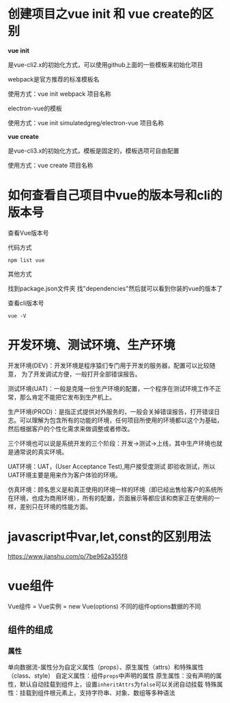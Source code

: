 # 创建项目之vue init 和 vue create的区别

**vue init**

是vue-cli2.x的初始化方式，可以使用github上面的一些模板来初始化项目

webpack是官方推荐的标准模板名

使用方式：vue init webpack 项目名称

electron-vue的模板

使用方式：vue init simulatedgreg/electron-vue 项目名称

**vue create**

是vue-cli3.x的初始化方式，模板是固定的，模板选项可自由配置

使用方式：vue create 项目名称

# 如何查看自己项目中vue的版本号和cli的版本号

查看Vue版本号

代码方式

    npm list vue
其他方式

找到package.json文件夹 找"dependencies"然后就可以看到你装的vue的版本了

查看cli版本号

    vue -V

# 开发环境、测试环境、生产环境

开发环境(DEV)：开发环境是程序猿们专门用于开发的服务器，配置可以比较随意， 为了开发调试方便，一般打开全部错误报告。

测试环境(UAT)：一般是克隆一份生产环境的配置，一个程序在测试环境工作不正常，那么肯定不能把它发布到生产机上。

生产环境(PROD)：是指正式提供对外服务的，一般会关掉错误报告，打开错误日志。可以理解为包含所有的功能的环境，任何项目所使用的环境都以这个为基础，然后根据客户的个性化需求来做调整或者修改。

 

三个环境也可以说是系统开发的三个阶段：开发->测试->上线，其中生产环境也就是通常说的真实环境。

UAT环境：UAT，(User Acceptance Test),用户接受度测试 即验收测试，所以UAT环境主要是用来作为客户体验的环境。

仿真环境：顾名思义是和真正使用的环境一样的环境（即已经出售给客户的系统所在环境，也成为商用环境），所有的配置，页面展示等都应该和商家正在使用的一样，差别只在环境的性能方面。

# javascript中var,let,const的区别用法
https://www.jianshu.com/p/7be962a355f8

# vue组件
Vue组件 = Vue实例 = new Vue(options)
不同的组件options数据的不同
## 组件的组成
### 属性
单向数据流-属性分为自定义属性（props）、原生属性（attrs）和特殊属性（class、style）
自定义属性：组件`props`中声明的属性
原生属性：没有声明的属性，默认自动挂载到组件上，设置`inheritAttrs`为`false`可以关闭自动挂载
特殊属性：挂载到组件根元素上，支持字符串、对象、数组等多种语法
